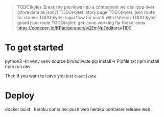 >  TODO(kyle): Break the previews into a component we can loop over (store data as json?)
>  TODO(kyle): story page
>  TODO(kyle): json route for stories
>  TODO(kyle): login flow for oauth with Patreon
>  TODO(kyle): guard json route
>  TODO(kyle): get icono working for these icons https://codepen.io/KPaulsen/pen/vQEmNp?editors=1100

# To get started

  python3 -m venv venv
  source bin/activate
  pip install -r Pipfile.txt
  npm install
  npm run dev

Then if you want to leave you just `deactivate`

# Deploy

  docker build .
  heroku container:push web
  heroku container:release web
